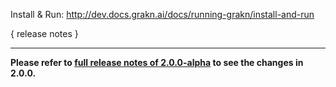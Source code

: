 Install & Run: http://dev.docs.grakn.ai/docs/running-grakn/install-and-run

{ release notes }

---

**Please refer to [full release notes of 2.0.0-alpha](https://github.com/graknlabs/grakn/releases/tag/2.0.0-alpha) to see the changes in 2.0.0.**
